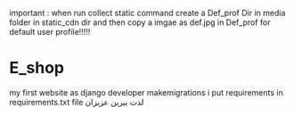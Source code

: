 important : when run collect static command create a Def_prof Dir in media folder in static_cdn dir and then copy a imgae as def.jpg in Def_prof for default user profile!!!!!


# E_shop
my first website as django developer
makemigrations
i put requirements in requirements.txt file
لذت ببرین عزیزان
